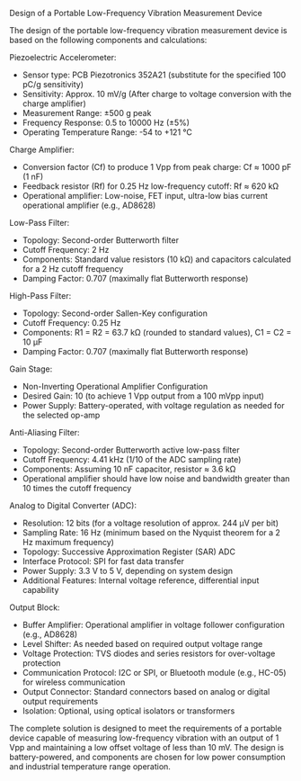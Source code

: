 Design of a Portable Low-Frequency Vibration Measurement Device

The design of the portable low-frequency vibration measurement device is based on the following components and calculations:

Piezoelectric Accelerometer:
- Sensor type: PCB Piezotronics 352A21 (substitute for the specified 100 pC/g sensitivity)
- Sensitivity: Approx. 10 mV/g (After charge to voltage conversion with the charge amplifier)
- Measurement Range: ±500 g peak
- Frequency Response: 0.5 to 10000 Hz (±5%)
- Operating Temperature Range: -54 to +121 °C

Charge Amplifier:
- Conversion factor (Cf) to produce 1 Vpp from peak charge: Cf ≈ 1000 pF (1 nF)
- Feedback resistor (Rf) for 0.25 Hz low-frequency cutoff: Rf ≈ 620 kΩ
- Operational amplifier: Low-noise, FET input, ultra-low bias current operational amplifier (e.g., AD8628)

Low-Pass Filter:
- Topology: Second-order Butterworth filter
- Cutoff Frequency: 2 Hz
- Components: Standard value resistors (10 kΩ) and capacitors calculated for a 2 Hz cutoff frequency
- Damping Factor: 0.707 (maximally flat Butterworth response)

High-Pass Filter:
- Topology: Second-order Sallen-Key configuration
- Cutoff Frequency: 0.25 Hz
- Components: R1 = R2 = 63.7 kΩ (rounded to standard values), C1 = C2 = 10 μF
- Damping Factor: 0.707 (maximally flat Butterworth response)

Gain Stage:
- Non-Inverting Operational Amplifier Configuration
- Desired Gain: 10 (to achieve 1 Vpp output from a 100 mVpp input)
- Power Supply: Battery-operated, with voltage regulation as needed for the selected op-amp

Anti-Aliasing Filter:
- Topology: Second-order Butterworth active low-pass filter
- Cutoff Frequency: 4.41 kHz (1/10 of the ADC sampling rate)
- Components: Assuming 10 nF capacitor, resistor ≈ 3.6 kΩ
- Operational amplifier should have low noise and bandwidth greater than 10 times the cutoff frequency

Analog to Digital Converter (ADC):
- Resolution: 12 bits (for a voltage resolution of approx. 244 µV per bit)
- Sampling Rate: 16 Hz (minimum based on the Nyquist theorem for a 2 Hz maximum frequency)
- Topology: Successive Approximation Register (SAR) ADC
- Interface Protocol: SPI for fast data transfer
- Power Supply: 3.3 V to 5 V, depending on system design
- Additional Features: Internal voltage reference, differential input capability

Output Block:
- Buffer Amplifier: Operational amplifier in voltage follower configuration (e.g., AD8628)
- Level Shifter: As needed based on required output voltage range
- Voltage Protection: TVS diodes and series resistors for over-voltage protection
- Communication Protocol: I2C or SPI, or Bluetooth module (e.g., HC-05) for wireless communication
- Output Connector: Standard connectors based on analog or digital output requirements
- Isolation: Optional, using optical isolators or transformers

The complete solution is designed to meet the requirements of a portable device capable of measuring low-frequency vibration with an output of 1 Vpp and maintaining a low offset voltage of less than 10 mV. The design is battery-powered, and components are chosen for low power consumption and industrial temperature range operation.